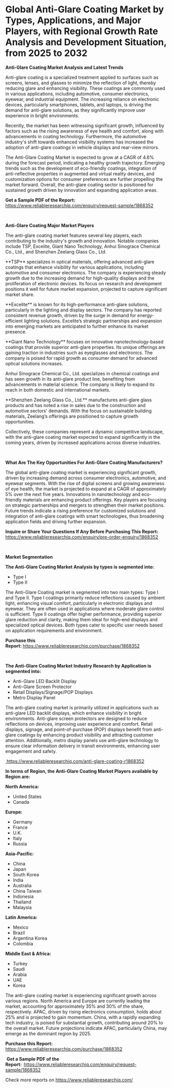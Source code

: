 <p><h1>Global Anti-Glare Coating Market by Types, Applications, and Major Players, with Regional Growth Rate Analysis and Development Situation, from 2025 to 2032</h1></p><p><strong>Anti-Glare Coating Market Analysis and Latest Trends</strong></p>
<p><p>Anti-glare coating is a specialized treatment applied to surfaces such as screens, lenses, and glasses to minimize the reflection of light, thereby reducing glare and enhancing visibility. These coatings are commonly used in various applications, including automotive, consumer electronics, eyewear, and industrial equipment. The increasing reliance on electronic devices, particularly smartphones, tablets, and laptops, is driving the demand for anti-glare solutions, as they significantly improve user experience in bright environments.</p><p>Recently, the market has been witnessing significant growth, influenced by factors such as the rising awareness of eye health and comfort, along with advancements in coating technology. Furthermore, the automotive industry's shift towards enhanced visibility systems has increased the adoption of anti-glare coatings in vehicle displays and rear-view mirrors. </p><p>The Anti-Glare Coating Market is expected to grow at a CAGR of 4.6% during the forecast period, indicating a healthy growth trajectory. Emerging trends such as the development of eco-friendly coatings, integration of anti-reflective properties in augmented and virtual reality devices, and customization options for consumer preferences are further propelling the market forward. Overall, the anti-glare coating sector is positioned for sustained growth driven by innovation and expanding application areas.</p></p>
<p><strong>Get a Sample PDF of the Report:&nbsp;</strong> <a href="https://www.reliableresearchiq.com/enquiry/request-sample/1868352?utm_campaign=2821&utm_medium=2&utm_source=Github&utm_content=ia&utm_term=03042025&utm_id=anti-glare-coating">https://www.reliableresearchiq.com/enquiry/request-sample/1868352</a></p>
<p>&nbsp;</p>
<p><strong>Anti-Glare Coating Major Market Players</strong></p>
<p><p>The anti-glare coating market features several key players, each contributing to the industry's growth and innovation. Notable companies include TSP, Excelite, Giant Nano Technology, Anhui Sinograce Chemical Co., Ltd., and Shenzhen Zeelang Glass Co., Ltd.</p><p>**TSP** specializes in optical materials, offering advanced anti-glare coatings that enhance visibility for various applications, including automotive and consumer electronics. The company is experiencing steady growth due to the increasing demand for high-quality displays and the proliferation of electronic devices. Its focus on research and development positions it well for future market expansion, projected to capture significant market share.</p><p>**Excelite** is known for its high-performance anti-glare solutions, particularly in the lighting and display sectors. The company has reported consistent revenue growth, driven by the surge in demand for energy-efficient lighting solutions. Excelite’s strategic partnerships and expansion into emerging markets are anticipated to further enhance its market presence.</p><p>**Giant Nano Technology** focuses on innovative nanotechnology-based coatings that provide superior anti-glare properties. Its unique offerings are gaining traction in industries such as eyeglasses and electronics. The company is poised for rapid growth as consumer demand for advanced optical solutions increases.</p><p>Anhui Sinograce Chemical Co., Ltd. specializes in chemical coatings and has seen growth in its anti-glare product line, benefiting from advancements in material science. The company is likely to expand its reach in both domestic and international markets.</p><p>**Shenzhen Zeelang Glass Co., Ltd.** manufactures anti-glare glass products and has noted a rise in sales due to the construction and automotive sectors' demands. With the focus on sustainable building materials, Zeelang’s offerings are positioned to capture growth opportunities.</p><p>Collectively, these companies represent a dynamic competitive landscape, with the anti-glare coating market expected to expand significantly in the coming years, driven by increased applications across diverse industries.</p></p>
<p>&nbsp;</p>
<p><strong>What Are The Key Opportunities For Anti-Glare Coating Manufacturers?</strong></p>
<p><p>The global anti-glare coating market is experiencing significant growth, driven by increasing demand across consumer electronics, automotive, and eyewear segments. With the rise of digital screens and growing awareness of eye health, the market is projected to expand at a CAGR of approximately 5% over the next five years. Innovations in nanotechnology and eco-friendly materials are enhancing product offerings. Key players are focusing on strategic partnerships and mergers to strengthen their market positions. Future trends indicate a rising preference for customized solutions and integration of anti-glare coatings with smart technologies, thus broadening application fields and driving further expansion.</p></p>
<p><strong>Inquire or Share Your Questions If Any Before Purchasing This Report:</strong> <a href="https://www.reliableresearchiq.com/enquiry/pre-order-enquiry/1868352?utm_campaign=2821&utm_medium=2&utm_source=Github&utm_content=ia&utm_term=03042025&utm_id=anti-glare-coating">https://www.reliableresearchiq.com/enquiry/pre-order-enquiry/1868352</a></p>
<p>&nbsp;</p>
<p><strong>Market Segmentation</strong></p>
<p><strong>The Anti-Glare Coating Market Analysis by types is segmented into:</strong></p>
<p><ul><li>Type I</li><li>Type II</li></ul></p>
<p><p>The Anti-Glare Coating market is segmented into two main types: Type I and Type II. Type I coatings primarily reduce reflections caused by ambient light, enhancing visual comfort, particularly in electronic displays and eyewear. They are often used in applications where moderate glare control is sufficient. Type II coatings offer higher performance, providing superior glare reduction and clarity, making them ideal for high-end displays and specialized optical devices. Both types cater to specific user needs based on application requirements and environment.</p></p>
<p><strong>Purchase this Report:&nbsp;</strong><a href="https://www.reliableresearchiq.com/purchase/1868352?utm_campaign=2821&utm_medium=2&utm_source=Github&utm_content=ia&utm_term=03042025&utm_id=anti-glare-coating">https://www.reliableresearchiq.com/purchase/1868352</a></p>
<p>&nbsp;</p>
<p><strong>The Anti-Glare Coating Market Industry Research by Application is segmented into:</strong></p>
<p><ul><li>Anti-Glare LED Backlit Display</li><li>Anti-Glare Screen Protector</li><li>Retail Displays/Signage/POP Displays</li><li>Metro Display Panel</li></ul></p>
<p><p>The anti-glare coating market is primarily utilized in applications such as anti-glare LED backlit displays, which enhance visibility in bright environments. Anti-glare screen protectors are designed to reduce reflections on devices, improving user experience and comfort. Retail displays, signage, and point-of-purchase (POP) displays benefit from anti-glare coatings by enhancing product visibility and attracting customer attention. Additionally, metro display panels use anti-glare technology to ensure clear information delivery in transit environments, enhancing user engagement and safety.</p></p>
<p><a href="https://www.reliableresearchiq.com/anti-glare-coating-r1868352?utm_campaign=2821&utm_medium=2&utm_source=Github&utm_content=ia&utm_term=03042025&utm_id=anti-glare-coating">&nbsp;https://www.reliableresearchiq.com/anti-glare-coating-r1868352</a></p>
<p><strong>In terms of Region, the Anti-Glare Coating Market Players available by Region are:</strong></p>
<p>
    <p> <strong> North America: </strong>
        <ul>
            <li>United States</li>
            <li>Canada</li>
        </ul>
        </p> 
    <p> <strong> Europe: </strong>
        <ul>
            <li>Germany</li>
            <li>France</li>
            <li>U.K.</li>
            <li>Italy</li>
            <li>Russia</li>
        </ul>
        </p> 
    <p> <strong> Asia-Pacific: </strong>
        <ul>
            <li>China</li>
            <li>Japan</li>
            <li>South Korea</li>
            <li>India</li>
            <li>Australia</li>
            <li>China Taiwan</li>
            <li>Indonesia</li>
            <li>Thailand</li>
            <li>Malaysia</li>
        </ul>
        </p> 
    <p> <strong> Latin America: </strong>
        <ul>
            <li>Mexico</li>
            <li>Brazil</li>
            <li>Argentina Korea</li>
            <li>Colombia</li>
        </ul>
        </p> 
    <p> <strong> Middle East & Africa: </strong>
        <ul>
            <li>Turkey</li>
            <li>Saudi</li>
            <li>Arabia</li>
            <li>UAE</li>
            <li>Korea</li>
        </ul>
    </p>
    </p>
<p><p>The anti-glare coating market is experiencing significant growth across various regions. North America and Europe are currently leading the market, accounting for approximately 35% and 30% of the share, respectively. APAC, driven by rising electronics consumption, holds about 25% and is projected to gain momentum. China, with a rapidly expanding tech industry, is poised for substantial growth, contributing around 20% to the overall market. Future projections indicate APAC, particularly China, may emerge as the dominant region by 2025.</p></p>
<p><strong>Purchase this Report: </strong><a href="https://www.reliableresearchiq.com/purchase/1868352?utm_campaign=2821&utm_medium=2&utm_source=Github&utm_content=ia&utm_term=03042025&utm_id=anti-glare-coating">https://www.reliableresearchiq.com/purchase/1868352</a></p>
<p>&nbsp;<strong>Get a Sample PDF of the Report:&nbsp;&nbsp;</strong><a href="https://www.reliableresearchiq.com/enquiry/request-sample/1868352?utm_campaign=2821&utm_medium=2&utm_source=Github&utm_content=ia&utm_term=03042025&utm_id=anti-glare-coating">https://www.reliableresearchiq.com/enquiry/request-sample/1868352</a></p>
<p><strong></strong></p>
<p>Check more reports on <a href="https://www.reliableresearchiq.com/?utm_campaign=2821&utm_medium=2&utm_source=Github&utm_content=ia&utm_term=03042025&utm_id=anti-glare-coating">https://www.reliableresearchiq.com/</a></p>